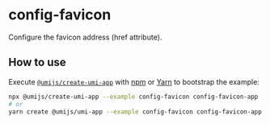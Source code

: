 # config-favicon

Configure the favicon address (href attribute).

## How to use

Execute [`@umijs/create-umi-app`](https://github.com/umijs/umi/tree/master/packages/create-umi-app) with [npm](https://docs.npmjs.com/cli/init) or [Yarn](https://yarnpkg.com/lang/en/docs/cli/create/) to bootstrap the example:

```bash
npx @umijs/create-umi-app --example config-favicon config-favicon-app
# or
yarn create @umijs/umi-app --example config-favicon config-favicon-app
```
